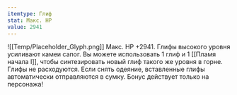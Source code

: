 ```yaml
---
itemtype: Глиф
stat: Макс. HP 
value: 2941
---
```

![[Temp/Placeholder_Glyph.png]]
Макс. HP +2941. Глифы высокого уровня усиливают камеи сапог. Вы можете использовать 1 глиф и 1 [[Пламя начала I]], чтобы синтезировать новый глиф такого же уровня в горне. Глифы не расходуются. Если снять одеяние, вставленные глифы автоматически отправляются в сумку. Бонус действует только на персонажа!
